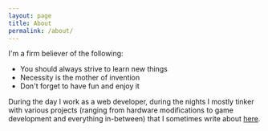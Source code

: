 ```yaml
---
layout: page
title: About
permalink: /about/
---
```


I'm a firm believer of the following:

- You should always strive to learn new things
- Necessity is the mother of invention
- Don't forget to have fun and enjoy it

During the day I work as a web developer, during the nights I mostly tinker with various projects (ranging from hardware modifications to game development and everything in-between) that I sometimes write about [here](/).

